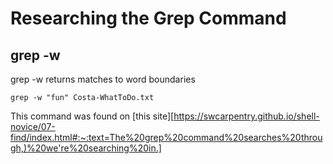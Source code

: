 # Researching the Grep Command 

## grep -w 

grep -w returns matches to word boundaries

    grep -w "fun" Costa-WhatToDo.txt
    
This command was found on [this site][https://swcarpentry.github.io/shell-novice/07-find/index.html#:~:text=The%20grep%20command%20searches%20through,)%20we're%20searching%20in.]
